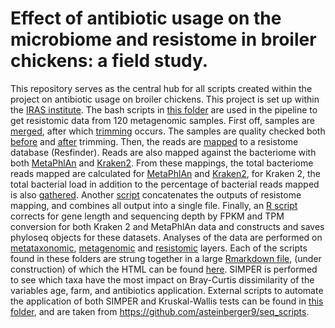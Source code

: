  # Effect of antibiotic usage on the microbiome and resistome in broiler chickens: a field study.

This repository serves as the central hub for all scripts created within the project on antibiotic usage on broiler chickens. This project is set up within the [IRAS institute](https://www.uu.nl/en/organisation/faculty-of-veterinary-medicine/veterinary-research/one-health/risk-assessment-sciences). The bash scripts in [this folder](Pipeline) are used in the pipeline to get resistomic data from 120 metagenomic samples. First off, samples are [merged](Pipeline/merge.sh), after which [trimming](Pipeline/clean.sh) occurs. The samples are quality checked both [before](Pipeline/pre_qc.sh) and [after](Pipeline/post_qc.sh) trimming. Then, the reads are [mapped](Pipeline/map_resistome.sh) to a resistome database (Resfinder). Reads are also mapped against the bacteriome with both [MetaPhlAn](Pipeline/map_bacteriome_metaphlan.sh) and [Kraken2](Pipeline/map_bacteriome_kraken2.sh). From these mappings, the total bacteriome reads mapped are calculated  for [MetaPhlAn](Pipeline/extract_numreads_metaphlan.sh) and [Kraken2](Pipeline/extract_numreads_kraken2.sh), for Kraken 2, the total bacterial load in addition to the percentage of bacterial reads mapped is also [gathered](Pipeline/extract_bacterial_load_k2.sh). Another [script](Pipeline/concat.sh) concatenates the outputs of resistome mapping, and combines all output into a single file. Finally, an [R script](Pipeline/correct_and_construct_phyloseq.R) corrects for gene length and sequencing depth by FPKM and TPM conversion for both Kraken 2 and MetaPhlAn data and constructs and saves phyloseq objects for these datasets.
Analyses of the data are performed on [metataxonomic](16S), [metagenomic](MG) and [resistomic](Resistome) layers. Each of the scripts found in these folders are strung together in a large [Rmarkdown file](Project_IRAS.rmd), (under construction) of which the HTML can be found [here](Project_IRAS.html).
SIMPER is performed to see which taxa have the most impact on Bray-Curtis dissimilarity of the variables age, farm, and antibiotics application. External scripts to automate the application of both SIMPER and Kruskal-Wallis tests can be found in [this folder](Steinberger_scripts), and are taken from https://github.com/asteinberger9/seq_scripts.
